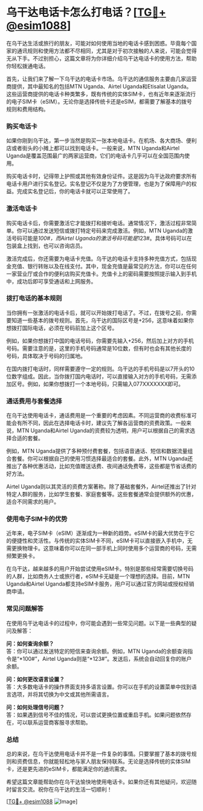 # 乌干达电话卡怎么打电话？[[TG💪+ @esim1088](https://t.me/s/esim1088)]

在乌干达生活或旅行的朋友，可能对如何使用当地的电话卡感到困惑。毕竟每个国家的通讯规则和使用方法都不尽相同，尤其是对于初次接触的人来说，可能会觉得无从下手。不过别担心，这篇文章将为你详细介绍乌干达电话卡的使用方法，帮助你轻松拨通电话。

首先，让我们来了解一下乌干达的电话卡市场。乌干达的通信服务主要由几家运营商提供，其中最知名的包括MTN Uganda、Airtel Uganda和Etisalat Uganda。这些运营商提供的电话卡种类繁多，既有传统的实体SIM卡，也有近年来逐渐流行的电子SIM卡（eSIM）。无论你是选择传统卡还是eSIM，都需要了解基本的拨号规则和费用结构。

### **购买电话卡**

如果你刚到乌干达，第一步当然是购买一张本地电话卡。在机场、各大商场、便利店或者街头的小摊上都可以找到电话卡。一般来说，MTN Uganda和Airtel Uganda是覆盖范围最广的两家运营商，它们的电话卡几乎可以在全国范围内使用。

购买电话卡时，记得带上护照或其他有效身份证件。这是因为乌干达政府要求所有电话卡用户进行实名登记。实名登记不仅是为了方便管理，也是为了保障用户的权益。完成实名登记后，你的电话卡就可以正常使用了。

### **激活电话卡**

购买电话卡后，你需要激活它才能拨打和接听电话。通常情况下，激活过程非常简单。你可以通过发送短信或拨打特定号码来完成激活。例如，MTN Uganda的激活号码可能是*100#，而Airtel Uganda的激活号码可能是*123#。具体号码可以在包装盒上找到，也可以咨询店员。

激活完成后，你还需要为电话卡充值。乌干达的电话卡支持多种充值方式，包括现金充值、银行转账以及在线支付。其中，现金充值是最常见的方法，你可以在任何一家营业厅或合作的便利店购买充值卡。充值卡上的密码需要按照提示输入到手机中，成功后即可享受通话和上网服务。

### **拨打电话的基本规则**

当你拥有一张激活的电话卡后，就可以开始拨打电话了。不过，在拨号之前，你需要知道一些基本的拨号规则。首先，乌干达的国际区号是+256，这意味着如果你想拨打国际电话，必须在号码前加上这个区号。

例如，如果你想拨打中国的电话号码，你需要先输入+256，然后加上对方的手机号码。需要注意的是，这里的手机号码通常是10位数，但有时也会有其他长度的号码，具体取决于号码的归属地。

在国内拨打电话时，同样需要遵守一定的规则。乌干达的手机号码是以7开头的10位数字组成。因此，当你拨打国内电话时，可以直接输入对方的手机号码，无需添加区号。例如，如果你想拨打一个本地号码，只需输入077XXXXXXX即可。

### **通话费用与套餐选择**

在乌干达使用电话卡，通话费用是一个重要的考虑因素。不同运营商的收费标准可能会有所不同，因此在选择电话卡时，建议先了解各运营商的资费政策。一般来说，MTN Uganda和Airtel Uganda的资费较为透明，用户可以根据自己的需求选择合适的套餐。

例如，MTN Uganda提供了多种预付费套餐，包括语音通话、短信和数据流量组合套餐。你可以根据自己的使用习惯选择最适合的套餐。此外，MTN Uganda还推出了各种优惠活动，比如充值赠送话费、夜间通话免费等，这些都是节省话费的好方法。

Airtel Uganda则以其灵活的资费方案著称。除了基础套餐外，Airtel还推出了针对特定人群的服务，比如学生套餐、家庭套餐等。这些套餐通常会提供额外的优惠，适合不同需求的用户。

### **使用电子SIM卡的优势**

近年来，电子SIM卡（eSIM）逐渐成为一种新的趋势。eSIM卡的最大优势在于它的便捷性和灵活性。与传统的实体SIM卡不同，eSIM卡可以直接嵌入手机中，无需更换物理卡。这意味着你可以在同一部手机上同时使用多个运营商的号码，无需频繁更换卡。

在乌干达，越来越多的用户开始尝试使用eSIM卡。特别是那些经常需要切换号码的人群，比如商务人士或旅行者，eSIM卡无疑是一个理想的选择。目前，MTN Uganda和Airtel Uganda都支持eSIM卡服务，用户可以通过官方网站或授权经销商申请。

### **常见问题解答**

在使用乌干达电话卡的过程中，你可能会遇到一些常见问题。以下是一些典型的疑问及解答：

**问：如何查询余额？**  
答：你可以通过发送特定的短信来查询余额。例如，MTN Uganda的余额查询指令是“*100#”，Airtel Uganda则是“*123#”。发送后，系统会自动回复你的账户余额。

**问：如何更改语言设置？**  
答：大多数电话卡的操作界面支持多语言设置。你可以在手机的设置菜单中找到语言选项，并将其切换为中文或其他所需语言。

**问：如何处理信号问题？**  
答：如果遇到信号不佳的情况，可以尝试更换位置或重启手机。如果问题依然存在，可以联系运营商客服寻求帮助。

### **总结**

总的来说，在乌干达使用电话卡并不是一件复杂的事情。只要掌握了基本的拨号规则和资费信息，你就能轻松地与家人朋友保持联系。无论是选择传统的实体SIM卡，还是更先进的eSIM卡，都能满足你的通讯需求。

希望这篇文章能帮助你在乌干达愉快地使用电话卡。如果你还有其他疑问，欢迎随时留言交流。祝你在乌干达的生活一切顺利！

[[TG💪+ @esim1088](https://t.me/s/esim1088) ![Image](https://i.postimg.cc/4NQfJmqS/Snipaste-2025-05-13-00-14-12.png)]